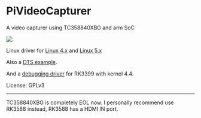 # PiVideoCapturer

A video capturer using TC358840XBG and arm SoC

![](./pcb.jpg)

Linux driver for [Linux 4.x](https://patchwork.kernel.org/project/linux-media/patch/44d2d84d-f18d-9c80-977f-8a2b8675e70a@xs4all.nl/) and [Linux 5.x](https://github.com/Sasasu/kernel/commit/2ac963e2eb28087317501f061d04d1e15ed70adb)

Also a [DTS example](https://github.com/Sasasu/kernel/commit/191d50bea6500b790de900fb8ab7bc9170189c27).

And a [debugging driver](https://github.com/Sasasu/kernel/blob/nanopi4-linux-v4.4.y/drivers/media/i2c/tc358840.c) for RK3399 with kernel 4.4.

License: GPLv3

----

TC358840XBG is completely EOL now. I personally recommend use RK3588 instead, RK3588 has a HDMI IN port.
